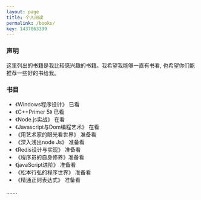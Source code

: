 ```yaml
---
layout: page
title: 个人阅读
permalink: /books/
key: 1437063399
---
```


### 声明 ###

这里列出的书籍是我比较感兴趣的书籍。我希望我能够一直有书看, 也希望你们能推荐一些好的书给我。

### 书目 ###

* 《Windows程序设计》 已看 
* 《C++Primer 5》 已看
* 《Node.js实战》 在看
* 《Javascript与Dom编程艺术》 在看
* 《用艺术家的眼光看世界》 准备看
* 《深入浅出node Js》 准备看
* 《Redis设计与实现》 准备看
* 《程序员的自身修养》准备看
* 《javaScript进阶》 准备看
* 《松本行弘的程序世界》 准备看
* 《精通正则表达式》 准备看


.......

